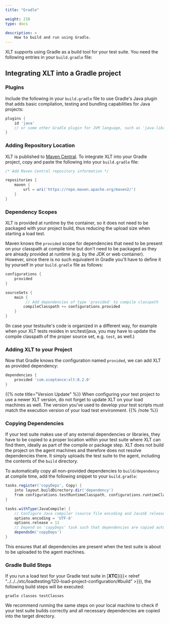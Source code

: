 ```yaml
---
title: "Gradle"

weight: 210
type: docs

description: >
    How to build and run using Gradle.
---
```


XLT supports using Gradle as a build tool for your test suite. You need the following entries in your `build.gradle` file:

## Integrating XLT into a Gradle project

### Plugins
Include the following in your `build.gradle` file to use Gradle's Java plugin that adds basic compilation, testing and bundling capabilities for Java projects:

```groovy
plugins {
    id 'java'
    // or some other Gradle plugin for JVM language, such as 'java-library' or 'application'
}
```

### Adding Repository Location
XLT is published to [Maven Central](https://search.maven.org/artifact/com.xceptance/xlt). To integrate XLT into your Gradle project, copy and paste the following into your `build.gradle` file:

```groovy
/* Add Maven Central repository information */

repositories {
    maven {
        url = uri('https://repo.maven.apache.org/maven2/')
    }
}
```

### Dependency Scopes
XLT is provided at runtime by the container, so it does not need to be packaged with your project build, thus reducing the upload size when starting a load test.

Maven knows the `provided` scope for dependencies that need to be present on your classpath at compile time but don't need to be packaged as they are already provided at runtime (e.g. by the JDK or web container). However, since there is no such equivalent in Gradle you'll have to define it by yourself in your `build.gradle` file as follows: 

```groovy
configurations {
    provided
}

sourceSets {
    main {
         // Add dependencies of type 'provided' to compile classpath
        compileClasspath += configurations.provided
    }
}
``` 

(In case your testsuite's code is organized in a different way, for example when your XLT tests resides in src/test/java, you may have to update the compile classpath of the proper source set, e.g. `test`, as well.) 

### Adding XLT to your Project
Now that Gradle knows the configuration named `provided`, we can add XLT as provided dependency:

```groovy
dependencies {
    provided 'com.xceptance:xlt:8.2.0'
}
```  

{{% note title="Version Update" %}}
When configuring your test project to use a newer XLT version, do not forget to update XLT on your load machines as well. The version you’ve used to develop your test scripts must match the execution version of your load test environment.
{{% /note %}}

### Copying Dependencies

If your test suite makes use of any external dependencies or libraries, they have to be copied to a proper location within your test suite where XLT can find them, ideally as part of the compile or package step. XLT does not build the project on the agent machines and therefore does not resolve dependencies there. It simply uploads the test suite to the agent, including the contents of the `build` directory.

To automatically copy all non-provided dependencies to `build/dependency` at compile time, add the following snippet to your `build.gradle`:

```groovy
tasks.register('copyDeps', Copy) {
    into layout.buildDirectory.dir('dependency')
    from configurations.testRuntimeClasspath, configurations.runtimeClasspath
}

tasks.withType(JavaCompile) {
    // Configure Java compiler (source file encoding and JavaSE release)
    options.encoding = 'UTF-8'
    options.release = 11
    // Depend on 'copyDeps' task such that dependencies are copied automatically
    dependsOn('copyDeps')
}
```

This ensures that all dependencies are present when the test suite is about to be uploaded to the agent machines.

### Gradle Build Steps
If you run a load test for your Gradle test suite in [**XTC**]({{< relref "../../../xtc/loadtesting/120-load-project-configuration/#build" >}}), the following build steps will be executed:

`gradle classes testClasses`

We recommend running the same steps on your local machine to check if your test suite builds correctly and all necessary dependencies are copied into the target directory.